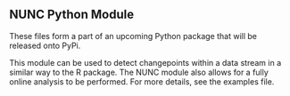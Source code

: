 ## NUNC Python Module

These files form a part of an upcoming Python package that will be released onto PyPi. 

This module can be used to detect changepoints within a data stream in a similar way to the R package. The NUNC module also allows for a fully online analysis to be 
performed. For more details, see the examples file.
